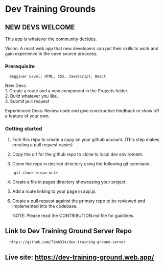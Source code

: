 # Dev Training Grounds

## NEW DEVS WELCOME

This app is whatever the community decides.

Vision: A react web app that new developers can put their skills to work and gain experience in the open source proccess.

### Prerequisite <br>

      Begginer Level: HTML, CSS, JavaScript, React

New Devs: <br> 1. Create a route and a new component in the Projects folder. <br> 2. Build whatever you like. <br> 3. Submit pull request <br>

Experienced Devs: Review code and give constructive feedback or show off a feature of your own.

### Getting started

1. Fork this repo to create a copy on your github account. (This step makes creating a pull request easier)

2. Copy the url for the github repo to clone to local dev enviroment.

3. Clone the repo in desired directory using the following git command.

```
    git clone <repo-url>
```

4. Create a file in pages directory showcasing your project.

5. Add a route linking to your page in app.js.

6. Create a pull request against the primary repo to be reviewed and implemented into the codebase.

      NOTE: Please read the CONTRIBUTION.md file for guidlines.
      
      
 ## Link to Dev Training Ground Server Repo
      https://github.com/TimA314/dev-training-ground-server
      
## Live site: https://dev-training-ground.web.app/
